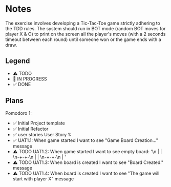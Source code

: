 # Notes

The exercise involves developing a Tic-Tac-Toe game strictly adhering to the TDD rules.
The system should run in BOT mode (random BOT moves for player X & O) to print on the screen all the player's moves (with a 2 seconds timeout between each round) until someone won or the game ends with a draw.

## Legend
- ⚠ TODO
- 🚧 IN PROGRESS
- ✅ DONE

## Plans

Pomodoro 1:
- ✅ Initial Project template
- ✅ Initial Refactor
- ✅ user stories
 User Story 1:
- ✅ UAT1.1: When game started I want to see "Game Board Creation..." message
- ⚠ TODO UAT1.2: When game started I want to see empty board: '\n | | \n-+-+-\n | | \n-+-+-\n | '
- ⚠ TODO UAT1.3: When board is created I want to see "Board Created." message
- ⚠ TODO UAT1.4: When board is created I want to see "The game will start with player X" message
